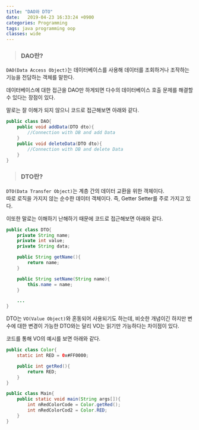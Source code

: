 ```yaml
---
title: "DAO와 DTO"
date:   2019-04-23 16:33:24 +0900
categories: Programming
tags: java programming oop
classes: wide
---
```


> ### DAO란?

`DAO(Data Access Object)`는 데이터베이스를 사용해 데이터를 조회하거나 조작하는 기능을 전담하는 객체를 말한다.  

데이터베이스에 대한 접근을 DAO만 하게되면 다수의 데이터베이스 호출 문제를 해결할 수 있다는 장점이 있다.  
  
말로는 잘 이해가 되지 않으니 코드로 접근해보면 아래와 같다.  

```java
public class DAO{
	public void addData(DTO dto){
		//Connection with DB and add Data
	}
	public void deleteData(DTO dto){
		//Connection with DB and delete Data
	}
}
```

> ### DTO란?

`DTO(Data Transfer Object)`는 계층 간의 데이터 교환을 위한 객체이다.  
따로 로직을 가지지 않는 순수한 데이터 객체이다. 즉, Getter Setter를 주로 가지고 있다.  

이또한 말로는 이해하기 난해하기 때문에 코드로 접근해보면 아래와 같다.  
  
```java
public class DTO{
	private String name;
	private int value;
	private String data;

	public String getName(){
		return name;
	}

	public String setName(String name){
		this.name = name;
	}

	...
}
```

DTO는 `VO(Value Object)`와 혼동되어 사용되기도 하는데, 비슷한 개념이긴 하지만 변수에 대한 변경이 가능한 DTO와는 달리 VO는 읽기만 가능하다는 차이점이 있다.  
  
코드를 통해 VO의 예시를 보면 아래와 같다.  

```java
public class Color{
	static int RED = 0x#FF0000;

	public int getRed(){
		return RED;
	}
}

public class Main{
	public static void main(String args[]){
		int nRedColorCode = Color.getRed();
		int nRedColorCod2 = Color.RED;
	}
}
```